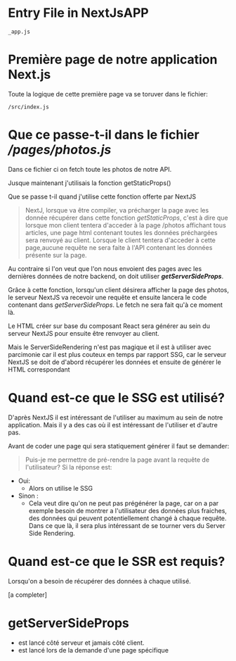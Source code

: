 # Entry File in NextJsAPP
```
_app.js
```
# Première page de notre application Next.js
Toute la logique de cette première page va se toruver dans le fichier:
```
/src/index.js
```

# Que ce passe-t-il dans le fichier */pages/photos.js*

Dans ce fichier ci on fetch toute les photos de notre API.

Jusque maintenant j'utilisais la fonction getStaticProps()

Que se passe t-il quand j'utilise cette fonction offerte par NextJS

> NextJ, lorsque va être compiler, va précharger la page avec les donnée récupérer dans cette fonction *getStaticProps*, c'est à dire que lorsque mon client tentera d'acceder à la page /photos affichant tous articles, une page html contenant toutes les données préchargées sera renvoyé au client. Lorsque le client tentera d'acceder à cette page,aucune requête ne sera faite à l'API contenant les données présente sur la page.

Au contraire si l'on veut que l'on nous envoient des pages avec les dernières données de notre backend, on doit utiliser **_getServerSideProps_**.

Grâce à cette fonction, lorsqu'un client désirera afficher la page des photos, le serveur NextJS va recevoir une requête et ensuite lancera le code contenant dans _getServerSideProps_. Le fetch ne sera fait qu'à ce moment là.

Le HTML créer sur base du composant React sera générer au sein du serveur NextJS pour ensuite être renvoyer au client.

Mais le ServerSideRendering n'est pas magique et il est à utiliser avec parcimonie car il est plus couteux en temps par rapport SSG, car le serveur NextJS se doit de d'abord récupérer les données et ensuite de générer le HTML correspondant 

# Quand est-ce que le SSG est utilisé?

D'après NextJS il est intéressant de l'utiliser au maximum au sein de notre application. Mais il y a des cas où il est intéressant de l'utiliser et d'autre pas.

Avant de coder une page qui sera statiquement générer il faut se demander:

> Puis-je me permettre de pré-rendre la page avant la requête de l'utilisateur?
Si la réponse est:
- Oui:
  - Alors on utilise le SSG
- Sinon :
  - Cela veut dire qu'on ne peut pas prégénérer la page, car on a par exemple besoin de montrer a l'utilisateur des données plus fraiches, des données qui peuvent potentiellement changé à chaque requête. Dans ce que là, il sera plus intéressant de se tourner vers du Server Side Rendering.

# Quand est-ce que le SSR est requis?

Lorsqu'on a besoin de récupérer des données à chaque utilisé.

[a completer]
# getServerSideProps

- est lancé côté serveur et jamais côté client.
- est lancé lors de la demande d'une page spécifique
